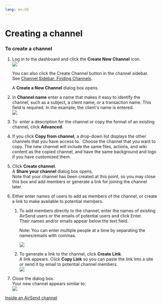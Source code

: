 ```yaml
---
lang: en-US
---
```


# Creating a channel

### To create a channel

1.  Log in to the dashboard and click the **Create New Channel** icon.  
    ![](../../assets/channels/creating-a-channel/as-new-channel.png)
    
    You can also click the Create Channel button in the channel sidebar. See [Channel Sidebar: Finding Channels](/$replace).
    
    A **Create a New Channel** dialog box opens.
    
2.  In **Channel name** enter a name that makes it easy to identify the channel, such as a subject, a client name, or a transaction name. This field is required. In the example, the client's name is entered.  
    ![](../../assets/channels/creating-a-channel/as-new-channel-name.png)  
      
    
3.  To  enter a description for the channel or copy the format of an existing channel, click **Advanced**.
4.  If you click **Copy from channel**, a drop-down list displays the other channels that you have access to.  Choose the channel that you want to copy. The new channel will include the same files, actions, and wiki content as the copied channel, and have the same background and logo if you have customized them.  
5.  Click **Create channel**.  
    A **Share your channel** dialog box opens.   
    Note that your channel has been created at this point, so you may close this box and add members or generate a link for joining the channel later.
6.  Either enter names of users to add as members of the channel, or create a link to make available to potential members.
    1.  To add members directly to the channel, enter the names of existing AirSend users or the emails of potential users and click Enter.  
        Their names and/or emails appear below the text field.
        
        Note: You can enter multiple people at a time by separating the names/emails with commas.
        
        ![](../../assets/channels/creating-a-channel/as-add-people.png)  
          
        
    2.  To generate a link to the channel, click **Create Link**.  
        A link appears. Click **Copy Link** so you can paste the link into a site or send it by email to potential channel members.  
        ![](../../assets/channels/creating-a-channel/as-generate-link.png)  
          
        
7.  Close the dialog box.  
    Your new channel appears similar to:  
    ![](../../assets/channels/creating-a-channel/2021-02-24-15-h-54-59.png)  
      
    

[Inside an AirSend channel](/channels/inside-an-airsend-channel)